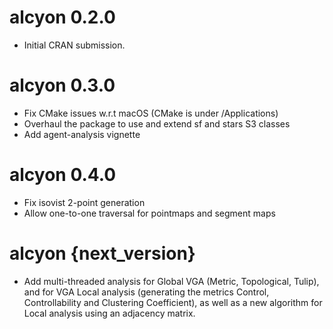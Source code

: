 # alcyon 0.2.0

* Initial CRAN submission.

# alcyon 0.3.0

* Fix CMake issues w.r.t macOS (CMake is under /Applications)
* Overhaul the package to use and extend sf and stars S3 classes
* Add agent-analysis vignette

# alcyon 0.4.0

* Fix isovist 2-point generation
* Allow one-to-one traversal for pointmaps and segment maps

# alcyon {next_version}

* Add multi-threaded analysis for Global VGA (Metric, Topological, Tulip), and
for VGA Local analysis (generating the metrics Control, Controllability and
Clustering Coefficient), as well as a new algorithm for Local analysis using
an adjacency matrix.
